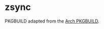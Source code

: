 # zsync

PKGBUILD adapted from the [Arch PKGBUILD](https://gitlab.archlinux.org/archlinux/packaging/packages/zsync/-/blob/main/PKGBUILD?ref_type=heads).
